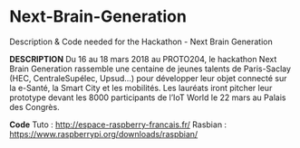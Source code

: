 # Next-Brain-Generation
Description &amp; Code needed for the Hackathon - Next Brain Generation 

**DESCRIPTION**
Du 16 au 18 mars 2018 au PROTO204, le hackathon Next Brain Generation rassemble une centaine de jeunes talents de Paris-Saclay (HEC, CentraleSupélec, Upsud…) pour développer leur objet connecté sur la e-Santé, la Smart City et les mobilités. Les lauréats iront pitcher leur prototype devant les 8000 participants de l’IoT World le 22 mars au Palais des Congrès.

**Code**
Tuto : http://espace-raspberry-francais.fr/
Rasbian : https://www.raspberrypi.org/downloads/raspbian/

